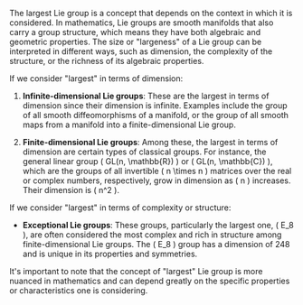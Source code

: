 The largest Lie group is a concept that depends on the context in which it is considered. In mathematics, Lie groups are smooth manifolds that also carry a group structure, which means they have both algebraic and geometric properties. The size or "largeness" of a Lie group can be interpreted in different ways, such as dimension, the complexity of the structure, or the richness of its algebraic properties.

If we consider "largest" in terms of dimension:

1. **Infinite-dimensional Lie groups**: These are the largest in terms of dimension since their dimension is infinite. Examples include the group of all smooth diffeomorphisms of a manifold, or the group of all smooth maps from a manifold into a finite-dimensional Lie group.

2. **Finite-dimensional Lie groups**: Among these, the largest in terms of dimension are certain types of classical groups. For instance, the general linear group \( GL(n, \mathbb{R}) \) or \( GL(n, \mathbb{C}) \), which are the groups of all invertible \( n \times n \) matrices over the real or complex numbers, respectively, grow in dimension as \( n \) increases. Their dimension is \( n^2 \).

If we consider "largest" in terms of complexity or structure:

- **Exceptional Lie groups**: These groups, particularly the largest one, \( E_8 \), are often considered the most complex and rich in structure among finite-dimensional Lie groups. The \( E_8 \) group has a dimension of 248 and is unique in its properties and symmetries.

It's important to note that the concept of "largest" Lie group is more nuanced in mathematics and can depend greatly on the specific properties or characteristics one is considering.
